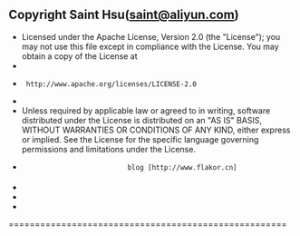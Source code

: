 Copyright Saint Hsu(saint@aliyun.com)
----------------------------------------
*  Licensed under the Apache License, Version 2.0 (the "License");
   you may not use this file except in compliance with the License.
   You may obtain a copy of the License at
*
*      http://www.apache.org/licenses/LICENSE-2.0
*
*  Unless required by applicable law or agreed to in writing, software
   distributed under the License is distributed on an "AS IS" BASIS,
   WITHOUT WARRANTIES OR CONDITIONS OF ANY KIND, either express or implied.
   See the License for the specific language governing permissions and
   limitations under the License.
*
								blog [http://www.flakor.cn]
####
*
*				 		 
*

=====================================================

